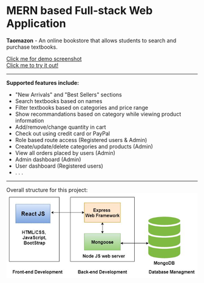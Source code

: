 # MERN based Full-stack Web Application 
<strong>Taomazon</strong> - An online bookstore that allows students to search and purchase textbooks.
<div>
	<a href="https://drive.google.com/drive/folders/1qYGd12CtLGcdN1vylNeVgkmnj1FLKMml?usp=sharing">Click me for demo screenshot</a>
</div>
<div>
	<a href="http://tianyabookstore.com">Click me to try it out!</a>
</div>
<hr />

<b>Supported features include: </b>
<ul>
	<li>"New Arrivals" and "Best Sellers" sections</li>
	<li>Search textbooks based on names</li>
	<li>Filter textbooks based on categories and price range</li>
	<li>Show recommandations based on category while viewing product information</li>
	<li>Add/remove/change quantity in cart</li>
	<li>Check out using credit card or PayPal</li>
	<li>Role based route access (Registered users & Admin)</li>
	<li>Create/update/delete categories and products (Admin)</li>
	<li>View all orders placed by users (Admin)</li>
	<li>Admin dashboard (Admin)</li>
	<li>User dashboard (Registered users)</li>
	<li>. . .</li>
</ul>
<hr />

Overall structure for this project:
<img src="https://github.com/tianyaliu95/OnlineBookstore/blob/master/overview/MERN.JPG" alt="">

<!-- <b>Frontend:</b>
<ul>
	<li></li>
</ul>

<b>Backend:</b>
<ul>
	<li></li>
</ul> -->



